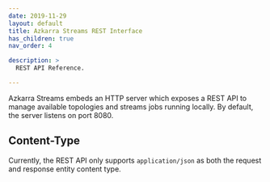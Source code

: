 ```yaml
---
date: 2019-11-29
layout: default
title: Azkarra Streams REST Interface
has_children: true
nav_order: 4

description: >
  REST API Reference.

---
```


Azkarra Streams embeds an HTTP server which exposes a REST API to manage available topologies and streams jobs running locally.
By default, the server listens on port 8080.

## Content-Type

Currently, the REST API only supports `application/json` as both the request and response entity content type.